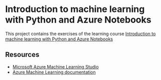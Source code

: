 # Introduction to machine learning with Python and Azure Notebooks 

This project contains the exercises of the learning course [Introduction to machine learning with Python and Azure Notebooks](https://learn.microsoft.com/en-us/training/paths/intro-to-ml-with-python/)

## Resources

- [Microsoft Azure Machine Learning Studio](https://ml.azure.com/)
- [Azure Machine Learning documentation](https://learn.microsoft.com/en-us/azure/machine-learning/)